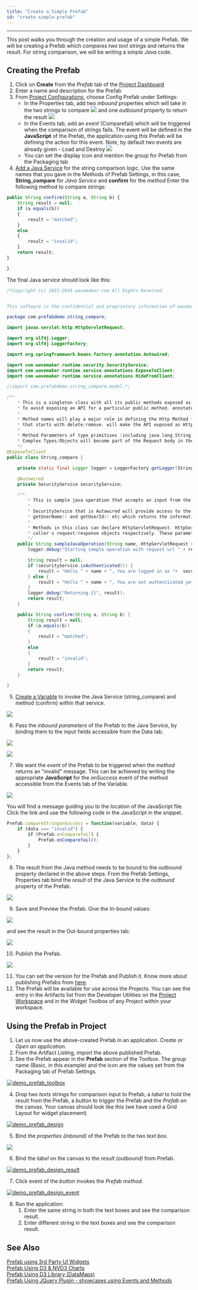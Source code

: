 ```yaml
---
title: "Create a Simple Prefab"
id: "create-simple-prefab"
---
```

---
This post walks you through the creation and usage of a simple Prefab. We will be creating a Prefab which _compares two text strings_ and returns the result. For string comparison, we will be writing a _simple Java_ code.

## Creating the Prefab

1. Click on **Create** from the _Prefab_ tab of the [Project Dashboard](/learn/app-development/wavemaker-overview/product-walkthrough#dashboard-walkthrough])
2. Enter a name and description for the Prefab
3. From [Project Configurations](/learn/app-development/wavemaker-overview/product-walkthrough/#project-workspace), choose Config Prefab under Settings:
    - In the Properties tab, add two _inbound_ properties which will take in the two strings to compare [![](/learn/assets/demo_prefab_inbound-1.png)](/learn/assets/demo_prefab_inbound-1.png) and one _outbound_ property to return the result [![](/learn/assets/demo_prefab_outbound-1.png)](/learn/assets/demo_prefab_outbound-1.png)
    - In the Events tab, add an _event_ (Comparefail) which will be triggered when the comparison of strings fails. The event will be defined in the **JavaScript** of the Prefab, the application using this Prefab will be defining the action for this event. Note, by default two events are already given - Load and Destroy [![](/learn/assets/demo_prefab_event-1.png)](/learn/assets/demo_prefab_event-1.png)
    - You can set the display icon and mention the group for Prefab from the Packaging tab
4. [Add a Java Service](/learn/app-development/services/java-services/java-service/) for the string comparison logic. Use the same names that you gave in the Methods of Prefab Settings, in this case, **String_compare** for _Java Service_ and **confirm** for the _method_ Enter the following method to compare strings:
    
```js
public String confirm(String a, String b) {
    String result = null;
    if (a.equals(b))
    {
        result = "matched";
    }
    else
    { 
        result = "invalid";
    }
    return result;
}

}
```
    
The final Java service should look like this:

```java
/*Copyright (c) 2015-2016 wavemaker-com All Rights Reserved.


This software is the confidential and proprietary information of wavemaker-com You shall not disclose such Confidential Information and shall use it only in accordance with the terms of the source code license agreement you entered into with wavemaker-com*/.

package com.prefabdemo.string_compare;

import javax.servlet.http.HttpServletRequest;

import org.slf4j.Logger;
import org.slf4j.LoggerFactory;

import org.springframework.beans.factory.annotation.Autowired;

import com.wavemaker.runtime.security.SecurityService;
import com.wavemaker.runtime.service.annotations.ExposeToClient;
import com.wavemaker.runtime.service.annotations.HideFromClient;

//import com.prefabdemo.string_compare.model.*;

/**
    * This is a singleton class with all its public methods exposed as REST APIs via generated controller class.
    * To avoid exposing an API for a particular public method, annotate it with @HideFromClient.
    *
    * Method names will play a major role in defining the Http Method for the generated APIs. For example, a method name
    * that starts with delete/remove, will make the API exposed as Http Method "DELETE".
    *
    * Method Parameters of type primitives (including java.lang.String) will be exposed as Query Parameters &
    * Complex Types/Objects will become part of the Request body in the generated API.
    */
@ExposeToClient
public class String_compare {

    private static final Logger logger = LoggerFactory.getLogger(String_compare.class);

    @Autowired
    private SecurityService securityService;

    /**
        * This is sample java operation that accepts an input from the caller and responds with "Hello".
        *
        * SecurityService that is Autowired will provide access to the security context of the caller. It has methods like isAuthenticated(),
        * getUserName() and getUserId() etc which returns the information based on the caller context.
        *
        * Methods in this class can declare HttpServletRequest, HttpServletResponse as input parameters to access the
        * caller's request/response objects respectively. These parameters will be injected when request is made (during API invocation).
        */
    public String sampleJavaOperation(String name, HttpServletRequest request) {
        logger.debug("Starting sample operation with request url " + request.getRequestURL().toString());

        String result = null;
        if (securityService.isAuthenticated()) {
            result = "Hello " + name + ", You are logged in as "+  securityService.getLoggedInUser().getUserName();
        } else {
            result = "Hello " + name + ", You are not authenticated yet!";
        }
        logger.debug("Returning {}", result);
        return result;
    }

    public String confirm(String a, String b) {
        String result = null;
        if (a.equals(b))
        {
            result = "matched";
        }
        else
        { 
            result = "invalid";
        }
        return result;
    }

}
```

5. [Create a Variable](/learn/assets/var_sel.png) to invoke the Java Service (string_compare) and method (confirm) within that service.

[![](/learn/assets/demo_prefab_var.png)](/learn/assets/demo_prefab_var.png)

6. Pass the _inbound parameters_ of the Prefab to the Java Service, by binding them to the input fields accessible from the Data tab.

[![](/learn/assets/demo_prefab_var_data.png)](/learn/assets/demo_prefab_var_data.png) 

[![](/learn/assets/demo_prefab_var_databind.png)](/learn/assets/demo_prefab_var_databind.png)

7. We want the _event_ of the Prefab to be triggered when the _method_ returns an "invalid" message. This can be achieved by writing the appropriate **JavaScript** for the _onSuccess_ event of the method accessible from the Events tab of the Variable. 

[![](/learn/assets/demo_prefab_var_dataevent.png)](/learn/assets/demo_prefab_var_dataevent.png) 

You will find a message guiding you to the location of the JavaScript file. Click the link and use the following code in the JavaScript in the snippet.

```js
Prefab.compareStringonSuccess = function(variable, data) {
    if (data === "invalid") {
        if (Prefab.onComparefail) {
            Prefab.onComparefail();
        }
    }
};
```

8. The result from the Java method needs to be bound to the outbound property declared in the above steps. From the Prefab Settings, Properties tab bind the _result_ of the Java Service to the _outbound_ property of the Prefab. 

[![](/learn/assets/demo_prefab_outbound_afterbind-1.png)](/learn/assets/demo_prefab_outbound_afterbind-1.png)

9. Save and Preview the Prefab. Give the In-bound values:

[![](/learn/assets/Prefab_preview1.png)](/learn/assets/Prefab_preview1.png)

and see the result in the Out-bound properties tab:

[![](/learn/assets/Prefab_preview2.png)](/learn/assets/Prefab_preview2.png)

10. Publish the Prefab. 

[![](/learn/assets/demo_prefab_publish.png)](/learn/assets/demo_prefab_publish.png)

11. You can set the version for the Prefab and Publish it. Know more about publishing Prefabs from [here](/learn/app-development/custom-widgets/creating-prefabs/#publish-prefab).
12. The Prefab will be available for use across the Projects. You can see the entry in the Artifacts list from the Developer Utilities on the [Project Workspace](/learn/app-development/wavemaker-overview/product-walkthrough/#project-workspace) and in the Widget Toolbox of any Project within your workspace.

## Using the Prefab in Project

1. Let us now use the above-created Prefab in an application. _Create or Open an application_.
2. From the Artifact Listing, import the above published Prefab.
3. See the Prefab appear in the **Prefab** section of the Toolbox. The group name (Basic, in this example) and the icon are the values set from the Packaging tab of Prefab Settings. 

[![demo_prefab_toolbox](/learn/assets/demo_prefab_toolbox.png)](/learn/assets/demo_prefab_toolbox.png)

4. Drop two _texts_ strings for comparison input to Prefab, a _label_ to hold the result from the Prefab, a _button_ to trigger the Prefab and the _Prefab_ on the canvas. Your canvas should look like this (we have used a Grid Layout for widget placement) 

[![demo_prefab_design](/learn/assets/demo_prefab_design.png)](/learn/assets/demo_prefab_design.png)

5. Bind the _properties (inbound)_ of the Prefab to the two _text box_. 

[![](/learn/assets/demo_prefab_design_inbound.png)](/learn/assets/demo_prefab_design_inbound.png)

6. Bind the _label_ on the canvas to the _result (outbound)_ from Prefab. 

[![demo_prefab_design_result](/learn/assets/demo_prefab_design_result.png)](/learn/assets/demo_prefab_design_result.png)

7. Click event of the _button_ invokes the _Prefab method_. 

[![demo_prefab_design_event](/learn/assets/demo_prefab_design_event.png)](/learn/assets/demo_prefab_design_event.png)

8. Run the application:
    1. Enter the same string in both the text boxes and see the comparison result.
    2. Enter different string in the text boxes and see the comparison result.

## See Also

[Prefab using 3rd Party UI Widgets](/learn/how-tos/create-prefab-using-third-party-ui-widgets/)  
[Prefab Using D3 & NVD3 Charts](/learn/how-tos/create-prefab-using-d3-nvd3-charts/)  
[Prefab Using D3 Library (DataMaps)](/learn/how-tos/create-prefab-using-d3-library-datamaps/)  
[Prefab Using JQuery Plugin - showcases using Events and Methods](/learn/how-tos/create-prefab-using-jquery-plugin/)  
